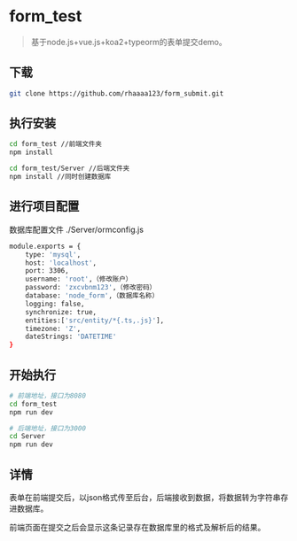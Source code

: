 # form_test

> 基于node.js+vue.js+koa2+typeorm的表单提交demo。

## 下载
``` bash
git clone https://github.com/rhaaaa123/form_submit.git
```
## 执行安装
``` bash
cd form_test //前端文件夹
npm install

cd form_test/Server //后端文件夹
npm install //同时创建数据库
```
## 进行项目配置
数据库配置文件 ./Server/ormconfig.js
``` bash
module.exports = {
	type: 'mysql',
	host: 'localhost',
	port: 3306,
	username: 'root',（修改账户）
	password: 'zxcvbnm123',（修改密码）
	database: 'node_form',（数据库名称）
	logging: false,
	synchronize: true,
	entities:['src/entity/*{.ts,.js}'],
	timezone: 'Z',
	dateStrings: 'DATETIME'
}
```
## 开始执行
``` bash
# 前端地址，接口为8080
cd form_test
npm run dev

# 后端地址，接口为3000
cd Server
npm run dev
```
## 详情

表单在前端提交后，以json格式传至后台，后端接收到数据，将数据转为字符串存进数据库。

前端页面在提交之后会显示这条记录存在数据库里的格式及解析后的结果。
